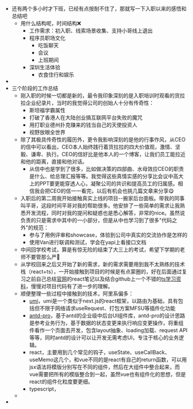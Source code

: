 - 还有两个多小时才下班，已经有点按耐不住了，那就写一下入职以来的感悟和总结吧
	- 用什么结构呢，时间结构❌
		- 工作需求：初入职、线索场景收集、支持小哥线上退出
		- 程序员职场文化
			- 吃饭聊天
			- 会议
			- 上班期间
		- 深圳生活体验
			- 衣食住行和娱乐
-
- 三个阶段的工作总结
	- 刚入职的时候一切都是新的，最令我印象深刻的是入职培训时观看的货拉拉企业纪录片，当时的我觉得公司的创始人十分有传奇性：
		- 斯坦福学霸属性
		- 打破了香港人在大陆创业搞互联网平台失败的魔咒
		- 用打职业德州扑克赚来的钱当自己的天使投资人
		- 视野放眼全世界
	- 除了其极具传奇性的履历外，更令我影响深刻的是他的行事作风，从CEO的信中可以看出，CEO本人始终践行着货拉拉的四大价值观，激情、坚毅、谦卑、执行。CEO的信好比是他本人的一个博客，让我们员工能拉近和他的距离，直接和他对话。
		- 从信中也是学到了很多，比如做决策的四部曲、水母效应CEO的职责是什么、给总理汇报等等。我觉得这些真情实感的分享比会议中高大上的PPT要更能穿透人心，凝聚公司的共识和提高员工的归属感。相信我会把CEO的信一一看完，以后有机会也挑几篇文章来分享😋
	- 入职后的第二周我开始接触真实上线的项目--搬家后台面板。带我的同事叫平哥，这段时间平哥对我的帮助很多。他安排了一些简单的需求让我熟悉开发流程，同时对我的提问和疑惑也是悉心解答，非常的nice。虽然说负责的只是需求中其中的一小部分，但是从中也学习到了很多"代码之外"的规范：
		- 参与了用例评审和showcase，体验到公司中真实的交流协作是怎样的
		- 使用Van进行联调和测试，学会在yapi上看接口文档
	- 中间回学校考试，算是有惊无险的结束了大三上的考试，希望下学期的老师不要管那么严🙏
	- 从学校回来之后又开始了新的需求，新的需求需要用到我不太熟练的技术栈（react+ts），一开始接触到项目的时候是有点蒙圈的，好在后面通过复习之前自己总结[官网](https://zh-hans.react.dev/reference/react)的react笔记以及结合github上一个不错的[ts学习资料](https://github.com/staticdeng/start-with-typescript)，慢慢对项目代码有了进一步的理解。
	- 顺便整理一些过程中接触到的技术，阿里系偏多：
		- [umi](https://umijs.org/docs/introduce/introduce)，umi是一个类似于next.js的react框架，以路由为基础，具有包括但不限于网络请求useRequest、打包方案MFSU等插件化功能
		- [antd-pro](https://procomponents.ant.design/docs/intro)，基于antd的企业级中后台UI组件库，antd-pro的设计思路是参考业务行为，基于数据的状态变更来执行响应变更操作，将重组件看作一个页面去开发，包含layout抽象、loading加载、request API等等，同时antd的设计可以让开发无需考虑UI，专注于核心的业务逻辑。
		- react，主要用到几个常见的钩子，useState、useCallBack、useMemo这几个，和vue不同的是react有自己的return函数，可以用jsx语法将模版分别写在不同的组件，然后在大组件中整合起来，而vue需要把所有的模版整合到一起，虽然vue也有组件化的思想，但是react的组件化粒度要更细。
		- typescript，
	-
-